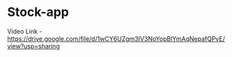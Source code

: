 # Stock-app
Video Link - https://drive.google.com/file/d/1wCY6UZgm3IV3NoYopBlYmAqNepafQPvE/view?usp=sharing

